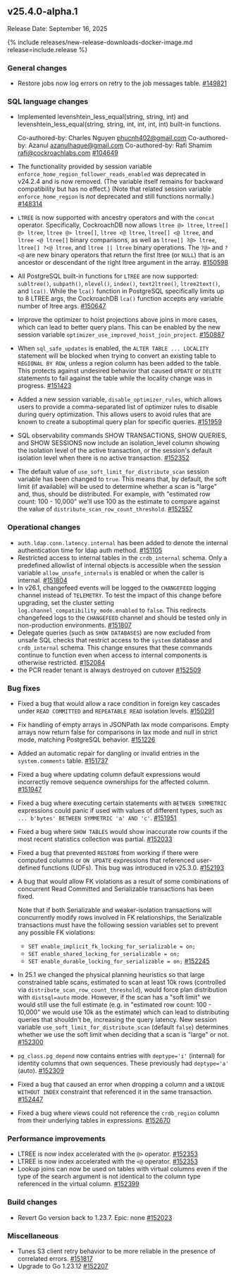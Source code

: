 ## v25.4.0-alpha.1

Release Date: September 16, 2025

{% include releases/new-release-downloads-docker-image.md release=include.release %}

<h3 id="v25-4-0-alpha-1-general-changes">General changes</h3>

- Restore jobs now log errors on retry to
  the job messages table. [#149821][#149821]

<h3 id="v25-4-0-alpha-1-sql-language-changes">SQL language changes</h3>

- Implemented levenshtein_less_equal(string, string, int)
  and levenshtein_less_equal(string, string, int, int, int, int) built-in
  functions.
  
  Co-authored-by: Charles Nguyen <phucnh402@gmail.com>
  Co-authored-by: Azanul <azanulhaque@gmail.com>
  Co-authored-by: Rafi Shamim <rafi@cockroachlabs.com> [#104649][#104649]
- The functionality provided by session
  variable `enforce_home_region_follower_reads_enabled` was deprecated in
  v24.2.4 and is now removed. (The variable itself remains for backward
  compatibility but has no effect.) (Note that related session variable
  `enforce_home_region` is _not_ deprecated and still functions normally.) [#148314][#148314]
- `LTREE` is now supported with ancestry operators and with the `concat` operator. Specifically, CockroachDB now allows `ltree @> ltree`, `ltree[] @> ltree`, `ltree @> ltree[]`, `ltree <@ ltree`, `ltree[] <@ ltree`, and `ltree <@ ltree[]` binary comparisons, as well as `ltree[] ?@> ltree`, `ltree[] ?<@ ltree`, and `ltree || ltree` binary operations. The `?@>` and `?<@` are new binary operators that return the first ltree (or `NULL`) that is an ancestor or descendant of the right ltree argument in the array. [#150598][#150598]
- All PostgreSQL built-in functions for `LTREE` are now supported: `subltree()`, `subpath()`, `nlevel()`, `index()`, `text2ltree()`, `ltree2text()`, and `lca()`. While the `lca()` function in PostgreSQL specifically limits up to 8 LTREE args, the CockroachDB `lca()` function accepts any variable number of ltree args. [#150647][#150647]
- Improve the optimizer to hoist projections
  above joins in more cases, which can lead to better query plans. This
  can be enabled by the new session variable
  `optimizer_use_improved_hoist_join_project`. [#150887][#150887]
- When `sql_safe_updates` is enabled, the `ALTER TABLE ... LOCALITY` statement will be blocked when trying to convert an existing table to `REGIONAL BY ROW`, unless a region column has been added to the table. This protects against undesired behavior that caused `UPDATE` or `DELETE` statements to fail against the table while the locality change was in progress. [#151423][#151423]
- Added a new session variable, `disable_optimizer_rules`, which allows users to provide a comma-separated list of optimizer rules to disable during query optimization. This allows users to avoid rules that are known to create a suboptimal query plan for specific queries. [#151959][#151959]
- SQL observability commands SHOW TRANSACTIONS,
  SHOW QUERIES, and SHOW SESSIONS now include an isolation_level column showing
  the isolation level of the active transaction, or the session's default
  isolation level when there is no active transaction. [#152352][#152352]
- The default value of
  `use_soft_limit_for_distribute_scan` session variable has been changed
  to `true`. This means that, by default, the soft limit (if available)
  will be used to determine whether a scan is "large" and, thus, should be
  distributed. For example, with "estimated row count: 100 - 10,000" we'll
  use 100 as the estimate to compare against the value of
  `distribute_scan_row_count_threshold`. [#152557][#152557]

<h3 id="v25-4-0-alpha-1-operational-changes">Operational changes</h3>

- `auth.ldap.conn.latency.internal` has been added to denote the internal authentication time for ldap auth method. [#151105][#151105]
- Restricted access to internal tables in the `crdb_internal` schema. Only a predefined allowlist of internal objects is accessible when the session variable `allow_unsafe_internals` is enabled or when the caller is internal. [#151804][#151804]
- In v26.1, changefeed events will be logged to the `CHANGEFEED` logging channel instead of `TELEMETRY`. To test the impact of this change before upgrading, set the cluster setting `log.channel_compatibility_mode.enabled` to `false`. This redirects changefeed logs to the `CHANGEFEED` channel and should be tested only in non-production environments. [#151807][#151807]
- Delegate queries (such as `SHOW DATABASES`) are now excluded from unsafe SQL checks that restrict access to the `system` database and `crdb_internal` schema. This change ensures that these commands continue to function even when access to internal components is otherwise restricted. [#152084][#152084]
- the PCR reader tenant is always destroyed on cutover [#152509][#152509]

<h3 id="v25-4-0-alpha-1-bug-fixes">Bug fixes</h3>

- Fixed a bug that would allow a race condition in foreign key cascades under `READ COMMITTED` and `REPEATABLE READ` isolation levels. [#150291][#150291]
- Fix handling of empty arrays in JSONPath lax mode
  comparisons. Empty arrays now return false for comparisons in lax mode and
  null in strict mode, matching PostgreSQL behavior. [#151226][#151226]
- Added an automatic repair for dangling or invalid entries in the `system.comments` table. [#151737][#151737]
- Fixed a bug where updating column default expressions would incorrectly remove sequence ownerships for the affected column. [#151947][#151947]
- Fixed a bug where executing certain statements with `BETWEEN SYMMETRIC` expressions could panic if used with values of different types, such as `... b'bytes' BETWEEN SYMMETRIC 'a' AND 'c'`. [#151951][#151951]
- Fixed a bug where `SHOW TABLES` would show inaccurate row counts if the most recent statistics collection was partial. [#152033][#152033]
- Fixed a bug that prevented `RESTORE` from working if there were computed columns or `ON UPDATE` expressions that referenced user-defined functions (UDFs). This bug was introduced in v25.3.0. [#152193][#152193]
- A bug that would allow FK violations as a result
  of some combinations of concurrent Read Committed and Serializable
  transactions has been fixed.
  
  Note that if both Serializable and weaker-isolation transactions will
  concurrently modify rows involved in FK relationships, the Serializable
  transactions must have the following session variables set to prevent
  any possible FK violations:
  
  - `SET enable_implicit_fk_locking_for_serializable = on;`
  - `SET enable_shared_locking_for_serializable = on;`
  - `SET enable_durable_locking_for_serializable = on;` [#152245][#152245]
- In 25.1 we changed the physical planning
  heuristics so that large constrained table scans, estimated to scan
  at least 10k rows (controlled via `distribute_scan_row_count_threshold`),
  would force plan distribution with `distsql=auto` mode. However, if
  the scan has a "soft limit" we would still use the full estimate (e.g.
  in "estimated row count: 100 - 10,000" we would use 10k as the estimate)
  which can lead to distributing queries that shouldn't be, increasing the
  query latency. New session variable `use_soft_limit_for_distribute_scan`
  (default `false`) determines whether we use the soft limit when deciding
  that a scan is "large" or not. [#152300][#152300]
- `pg_class.pg_depend` now contains entries with `deptype='i'` (internal) for identity columns that own sequences. These previously had `deptype='a'` (auto). [#152309][#152309]
- Fixed a bug that caused an error when dropping a column and a `UNIQUE WITHOUT INDEX` constraint that referenced it in the same transaction. [#152447][#152447]
- Fixed a bug where views could not reference the `crdb_region` column from their underlying tables in expressions. [#152670][#152670]

<h3 id="v25-4-0-alpha-1-performance-improvements">Performance improvements</h3>

- LTREE is now index accelerated with the
  `@>` operator. [#152353][#152353]
- LTREE is now index accelerated with the
  `<@` operator. [#152353][#152353]
- Lookup joins can now be used on
  tables with virtual columns even if the type of the search argument is
  not identical to the column type referenced in the virtual column. [#152399][#152399]

<h3 id="v25-4-0-alpha-1-build-changes">Build changes</h3>

- Revert Go version back to 1.23.7.
  Epic: none [#152023][#152023]

<h3 id="v25-4-0-alpha-1-miscellaneous">Miscellaneous</h3>

- Tunes S3 client retry behavior to be more reliable in the
  presence of correlated errors. [#151817][#151817]
- Upgrade to Go 1.23.12 [#152207][#152207]


[#150291]: https://github.com/cockroachdb/cockroach/pull/150291
[#151947]: https://github.com/cockroachdb/cockroach/pull/151947
[#152033]: https://github.com/cockroachdb/cockroach/pull/152033
[#152447]: https://github.com/cockroachdb/cockroach/pull/152447
[#152023]: https://github.com/cockroachdb/cockroach/pull/152023
[#151817]: https://github.com/cockroachdb/cockroach/pull/151817
[#151105]: https://github.com/cockroachdb/cockroach/pull/151105
[#151951]: https://github.com/cockroachdb/cockroach/pull/151951
[#152245]: https://github.com/cockroachdb/cockroach/pull/152245
[#150887]: https://github.com/cockroachdb/cockroach/pull/150887
[#151807]: https://github.com/cockroachdb/cockroach/pull/151807
[#152670]: https://github.com/cockroachdb/cockroach/pull/152670
[#104649]: https://github.com/cockroachdb/cockroach/pull/104649
[#151959]: https://github.com/cockroachdb/cockroach/pull/151959
[#151737]: https://github.com/cockroachdb/cockroach/pull/151737
[#148314]: https://github.com/cockroachdb/cockroach/pull/148314
[#152300]: https://github.com/cockroachdb/cockroach/pull/152300
[#152352]: https://github.com/cockroachdb/cockroach/pull/152352
[#152509]: https://github.com/cockroachdb/cockroach/pull/152509
[#152353]: https://github.com/cockroachdb/cockroach/pull/152353
[#149821]: https://github.com/cockroachdb/cockroach/pull/149821
[#150647]: https://github.com/cockroachdb/cockroach/pull/150647
[#151804]: https://github.com/cockroachdb/cockroach/pull/151804
[#151226]: https://github.com/cockroachdb/cockroach/pull/151226
[#152193]: https://github.com/cockroachdb/cockroach/pull/152193
[#152309]: https://github.com/cockroachdb/cockroach/pull/152309
[#152399]: https://github.com/cockroachdb/cockroach/pull/152399
[#152207]: https://github.com/cockroachdb/cockroach/pull/152207
[#150598]: https://github.com/cockroachdb/cockroach/pull/150598
[#151423]: https://github.com/cockroachdb/cockroach/pull/151423
[#152557]: https://github.com/cockroachdb/cockroach/pull/152557
[#152084]: https://github.com/cockroachdb/cockroach/pull/152084
